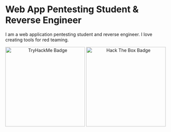 # Web App Pentesting Student & Reverse Engineer

I am a web application pentesting student and reverse engineer. I love creating tools for red teaming.

<p align="center">
  <img src="https://tryhackme-badges.s3.amazonaws.com/Sc17.png" alt="TryHackMe Badge" width="250"/>
  <img src="https://www.hackthebox.com/badge/image/1694106" alt="Hack The Box Badge" width="250"/>
</p>
